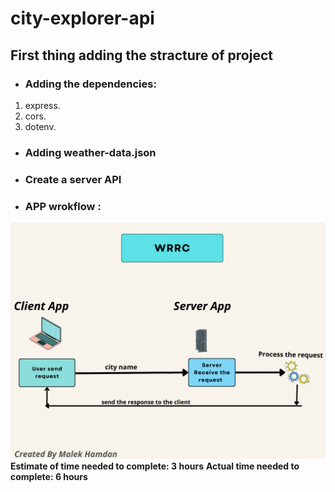 # city-explorer-api
## First thing adding the stracture of project 
- ### Adding the dependencies:
1. express.
2. cors.
3. dotenv.
- ### Adding weather-data.json

- ### Create a server API

- ###  APP wrokflow :
![](/image/WRRC.png)
**Estimate of time needed to complete: 3 hours**
**Actual time needed to complete: 6 hours**